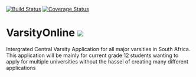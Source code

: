[![Build Status](https://travis-ci.org/noreplysims/VarsityOnline.svg?branch=master)](https://travis-ci.org/noreplysims/VarsityOnline)
[![Coverage Status](https://coveralls.io/repos/github/noreplysims/VarsityOnline/badge.svg)](https://coveralls.io/github/noreplysims/VarsityOnline)

# VarsityOnline             ![](https://github.com/noreplysims/VarsityOnline/blob/master/logo1.jpg)
Intergrated Central Varsity Application for all major varsities in South Africa.
This application will be mainly for current grade 12 students wanting to apply for multiple universities without the hassel of creating many different applications
